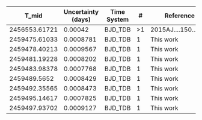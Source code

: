 |T_mid        |Uncertainty (days)|Time System|#  |Reference           |
|-------------|------------------|-----------|---|--------------------|
|2456553.61721|0.00042           |BJD_TDB    |>1 |2015AJ....150...85H |
|2459475.61033|0.0008781         |BJD_TDB    |1  |This work           |
|2459478.40213|0.0009567         |BJD_TDB    |1  |This work           |
|2459481.19228|0.0008202         |BJD_TDB    |1  |This work           |
|2459483.98378|0.0007768         |BJD_TDB    |1  |This work           |
|2459489.5652 |0.0008429         |BJD_TDB    |1  |This work           |
|2459492.35565|0.0008473         |BJD_TDB    |1  |This work           |
|2459495.14617|0.0007825         |BJD_TDB    |1  |This work           |
|2459497.93702|0.0009127         |BJD_TDB    |1  |This work           |
